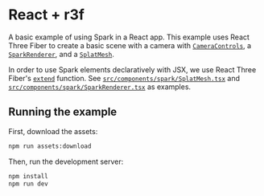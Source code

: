 # React + r3f

A basic example of using Spark in a React app. This example uses React Three Fiber to create a basic scene with a camera with [`CameraControls`](https://drei.docs.pmnd.rs/controls/camera-controls), a [`SparkRenderer`](./src/components/spark/SparkRenderer.tsx), and a [`SplatMesh`](./src/components/spark/SplatMesh.tsx).

In order to use Spark elements declaratively with JSX, we use React Three Fiber's [`extend`](https://r3f.docs.pmnd.rs/api/typescript#extend-usage) function. See [`src/components/spark/SplatMesh.tsx`](./src/components/spark/SplatMesh.tsx) and [`src/components/spark/SparkRenderer.tsx`](./src/components/spark/SparkRenderer.tsx) as examples.

## Running the example

First, download the assets:

```bash
npm run assets:download
```

Then, run the development server:

```bash
npm install
npm run dev
```
